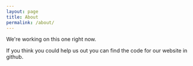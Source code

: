 ```yaml
---
layout: page
title: About
permalink: /about/
---
```

We're working on this one right now.

If you think you could help us out you can find the code for our website in github. 